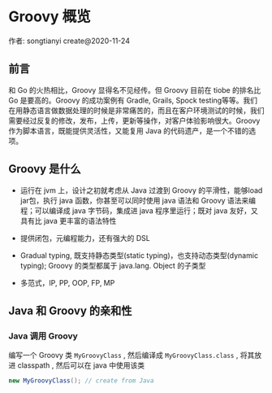 # Groovy 概览

作者: songtianyi create@2020-11-24

## 前言

和 Go 的火热相比，Groovy 显得名不见经传。但 Groovy 目前在 tiobe 的排名比 Go 是要高的。Groovy 的成功案例有 Gradle, Grails, Spock testing等等。我们在用静态语言做数据处理的时候是非常痛苦的，而且在客户环境测试的时候，我们需要经过反复的修改，发布，上传，更新等操作，对客户体验影响很大。Groovy作为脚本语言，既能提供灵活性，又能复用 Java 的代码遗产，是一个不错的选项。

## Groovy 是什么

* 运行在 jvm 上，设计之初就考虑从 Java 过渡到 Groovy 的平滑性，能够load jar包，执行 java 函数，你甚至可以同时使用 java 语法和 Groovy 语法来编程；可以编译成 java 字节码，集成进 java 程序里运行；既对 java 友好，又具有比 java 更丰富的语法特性
* 提供闭包，元编程能力，还有强大的 DSL
* Gradual typing, 既支持静态类型(static typing)，也支持动态类型(dynamic typing); Groovy 的类型都属于 java.lang. Object 的子类型

* 多范式，IP, PP, OOP, FP, MP

## Java 和 Groovy 的亲和性

### Java 调用 Groovy

编写一个 Groovy 类 `MyGroovyClass` , 然后编译成 `MyGroovyClass.class` , 将其放进 classpath , 然后可以在 java 中使用该类

``` java
new MyGroovyClass(); // create from Java 
```
